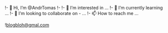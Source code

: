 !- 👋 Hi, I’m @AndrTomas
!-
!- 👀 I’m interested in ...
!- 🌱 I’m currently learning ...
!- 💞️ I’m looking to collaborate on - ...
!- 📫 How to reach me ...

!<!---
!![p3cY6uTWVRU](https://github.com/AndrTomas/AndrTomas/assets/139016527/ceb1caa2-19c1-470e-9df0-40c52d98a7ad)
AndrTomas/AndrTomas is a ✨ special !✨ repository because its `README.md` (this file) appears on your GitHub profile.
You can click the Preview link to take a look at your changes.
--->blogbloh@gmal.com
